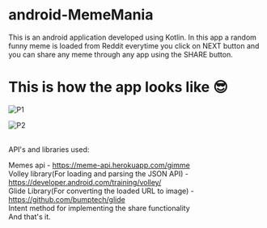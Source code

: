 # android-MemeMania

This is an android application developed using Kotlin.
In this app a random funny meme is loaded from Reddit everytime you click on NEXT button and you can share any meme through any app using the SHARE button.

# This is how the app looks like &#128526;

![P1](https://user-images.githubusercontent.com/77770628/121420052-47128d00-c98a-11eb-9ad0-8d32481a39bb.png)


![P2](https://user-images.githubusercontent.com/77770628/121420128-598cc680-c98a-11eb-8a84-c8f0109e8739.png)


<br>
API's and libraries used: <br>

Memes api - https://meme-api.herokuapp.com/gimme <br>
Volley library(For loading and parsing the JSON API) - https://developer.android.com/training/volley/ <br>
Glide Library(For converting the loaded URL to image) - https://github.com/bumptech/glide <br>
Intent method for implementing the share functionality <br>
And that's it.
